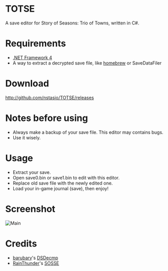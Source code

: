 # TOTSE
A save editor for Story of Seasons: Trio of Towns, written in C#.

Requirements
===============
* [.NET Framework 4](http://www.microsoft.com/en-US/download/details.aspx?id=17718)
* A way to extract a decrypted save file, like [homebrew](http://smealum.github.io/3ds/)
or SaveDataFiler

Download
==========
http://github.com/nstasio/TOTSE/releases

Notes before using
==================
* Always make a backup of your save file. This editor may contains bugs.
* Use it wisely.

Usage
=====
* Extract your save.
* Open save0.bin or save1.bin to edit with this editor.
* Replace old save file with the newly edited one.
* Load your in-game journal (save), then enjoy!

Screenshot
==========
![Main](http://i.imgur.com/APZ82ak.png)

Credits
=======
* [barubary](https://github.com/Barubary)'s [DSDecmp](https://github.com/Barubary/dsdecmp)
* [RainThunder](https://github.com/RainThunder)'s [SOSSE](https://github.com/RainThunder/SOSSE)
